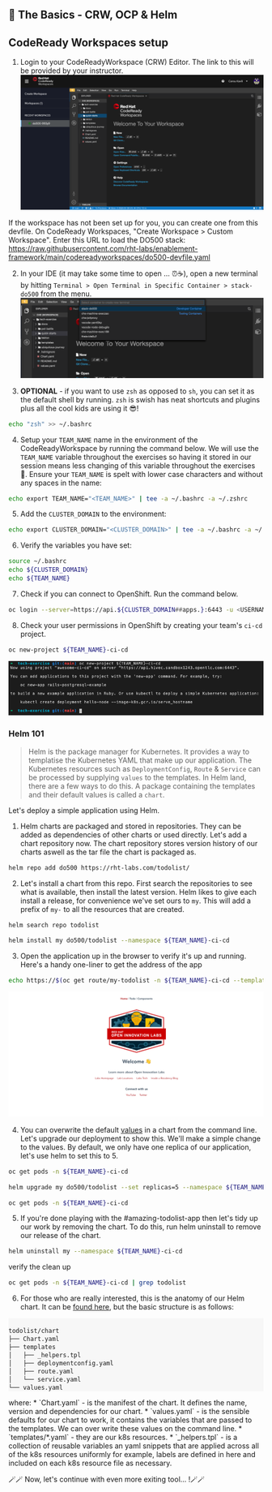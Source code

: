 ## 🐌 The Basics - CRW, OCP & Helm
## CodeReady Workspaces setup

1. Login to your CodeReadyWorkspace (CRW) Editor. The link to this will be provided by your instructor.
![crw](./images/crw.png)

<p class="warn">
If the workspace has not been set up for you, you can create one from this devfile. On CodeReady Workspaces, "Create Workspace > Custom Workspace". Enter this URL to load the DO500 stack:</br>
<span style="color:blue;"><a href="https://raw.githubusercontent.com/rht-labs/enablement-framework/main/codereadyworkspaces/do500-devfile.yaml">https://raw.githubusercontent.com/rht-labs/enablement-framework/main/codereadyworkspaces/do500-devfile.yaml</a><span>
</p>

2. In your IDE (it may take some time to open ... ⏰☕️), open a new terminal by hitting `Terminal > Open Terminal in Specific Container > stack-do500` from the menu.
![new-terminal](./images/new-terminal.png)

<!--@Cansu - this is how you style a colour on a word mid sentence <span style="color:purple;" >zsh</span>  -->
3. <strong>OPTIONAL</strong> - if you want to use `zsh` as opposed to `sh`, you can set it as the default shell by running. `zsh` is swish has neat shortcuts and plugins plus all the cool kids are using it 😎!
```bash
echo "zsh" >> ~/.bashrc
```

4. Setup your `TEAM_NAME` name in the environment of the CodeReadyWorkspace by running the command below. We will use the `TEAM_NAME` variable throughout the exercises so having it stored in our session means less changing of this variable throughout the exercises 💪. Ensure your `TEAM_NAME` is spelt with lower case characters and without any spaces in the name:
```bash
echo export TEAM_NAME="<TEAM_NAME>" | tee -a ~/.bashrc -a ~/.zshrc
```

5. Add the `CLUSTER_DOMAIN` to the environment:
```bash
echo export CLUSTER_DOMAIN="<CLUSTER_DOMAIN>" | tee -a ~/.bashrc -a ~/.zshrc
```

6. Verify the variables you have set:
```bash
source ~/.bashrc
echo ${CLUSTER_DOMAIN}
echo ${TEAM_NAME}
```

7. Check if you can connect to OpenShift. Run the command below. 
```bash
oc login --server=https://api.${CLUSTER_DOMAIN##apps.}:6443 -u <USERNAME> -p <PASSWORD>
```

8. Check your user permissions in OpenShift by creating your team's `ci-cd` project. 
```bash
oc new-project ${TEAM_NAME}-ci-cd
```
![new-project](./images/new-project.png)
### Helm 101
> Helm is the package manager for Kubernetes. It provides a way to templatise the Kubernetes YAML that make up our application. The Kubernetes resources such as `DeploymentConfig`, `Route` & `Service` can be processed by supplying `values` to the templates. In Helm land, there are a few ways to do this. A package containing the templates and their default values is called a `chart`. 

Let's deploy a simple application using Helm.

1. Helm charts are packaged and stored in repositories. They can be added as dependencies of other charts or used directly. Let's add a chart repository now. The chart repository stores version history of our charts aswell as the tar file the chart is packaged as.
```bash
helm repo add do500 https://rht-labs.com/todolist/
```

2. Let's install a chart from this repo. First search the repositories to see what is available, then install the latest version. Helm likes to give each install a release, for convenience we've set ours to `my`. This will add a prefix of `my-` to all the resources that are created.
```bash
helm search repo todolist
```
```bash
helm install my do500/todolist --namespace ${TEAM_NAME}-ci-cd
```

3. Open the application up in the browser to verify it's up and running. Here's a handy one-liner to get the address of the app
```bash
echo https://$(oc get route/my-todolist -n ${TEAM_NAME}-ci-cd --template='{{.spec.host}}')
``` 
![todolist](./images/todolist.png)


4.  You can overwrite the default <span style="color:blue;">[values](https://github.com/rht-labs/todolist/blob/master/chart/values.yaml)</span> in a chart from the command line. Let's upgrade our deployment to show this. We'll make a simple change to the values. By default, we only have one replica of our application, let's use helm to set this to 5.
```bash
oc get pods -n ${TEAM_NAME}-ci-cd
```
```bash
helm upgrade my do500/todolist --set replicas=5 --namespace ${TEAM_NAME}-ci-cd
```
```bash
oc get pods -n ${TEAM_NAME}-ci-cd
```

5. If you're done playing with the #amazing-todolist-app then let's tidy up our work by removing the chart. To do this, run helm uninstall to remove our release of the chart.
```bash
helm uninstall my --namespace ${TEAM_NAME}-ci-cd
```
verify the clean up
```bash
oc get pods -n ${TEAM_NAME}-ci-cd | grep todolist
```
<!--@Cansu - this is how you style a colour on a word mid sentence <span style="color:purple;" >zsh</span>  -->
6. For those who are really interested, this is the anatomy of our Helm chart. It can be <span style="color:blue;">[found here](https://github.com/rht-labs/todolist)</span>, but the basic structure is as follows:
<div class="highlight" style="background: #f7f7f7">
<pre><code class="language-bash">
todolist/chart
├── Chart.yaml
├── templates
│   ├── _helpers.tpl
│   ├── deploymentconfig.yaml
│   ├── route.yaml
│   └── service.yaml
└── values.yaml
</code></pre></div>
where:
* `Chart.yaml` - is the manifest of the chart. It defines the name, version and dependencies for our chart.
* `values.yaml` - is the sensible defaults for our chart to work, it contains the variables that are passed to the templates. We can over write these values on the command line.
* `templates/*.yaml` - they are our k8s resources. 
* `_helpers.tpl` - is a collection of reusable variables an yaml snippets that are applied across all of the k8s resources uniformly for example, labels are defined in here and included on each k8s resource file as necessary.

🪄🪄 Now, let's continue with even more exiting tool... !🪄🪄